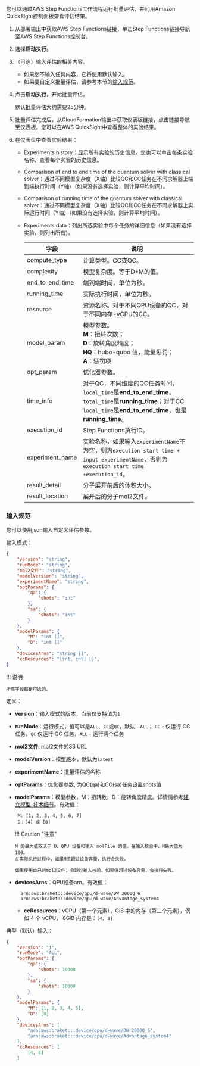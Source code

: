 您可以通过AWS Step Functions工作流程运行批量评估，并利用Amazon QuickSight控制面板查看评估结果。

1. 从部署输出中获取AWS Step Functions链接，单击Step Functions链接导航至AWS Step Functions控制台。

2. 选择**启动执行**。
    
3. （可选）输入评估的相关内容。

     - 如果您不输入任何内容，它将使用默认输入。
     - 如果要自定义批量评估，请参考本节的[输入规范](#input-specification)。

4. 点击**启动执行**，开始批量评估。
    
    默认批量评估大约需要25分钟。

5. 批量评估完成后，从CloudFormation输出中获取仪表板链接，点击链接导航至仪表板，您可以在AWS QuickSight中查看整体的实验结果。

6. 在仪表盘中查看实验结果：

    - Experiments history：显示所有实验的历史信息。您也可以单击每条实验名称，查看每个实验的历史信息。
    - Comparison of end to end time of the quantum solver with classical solver：通过不同模型复杂度（X轴）比较QC和CC任务在不同求解器上端到端执行时间（Y轴）（如果没有选择实验，则计算平均时间）。
    - Comparison of running time of the quantum solver with classical solver：通过不同模型复杂度（X轴）比较QC和CC任务在不同求解器上实际运行时间（Y轴）（如果没有选择实验，则计算平均时间）。 
    - Experiments data：列出所选实验中每个任务的详细信息（如果没有选择实验，则列出所有）。

        | 字段  | 说明  |
        |---|---|
        | compute_type  | 计算类型。CC或QC。  |
        | complexity |模型复杂度。等于D*M的值。 |
        | end_to_end_time |端到端时间，单位为秒。 |
        | running_time | 实际执行时间，单位为秒。 |
        | resource  | 资源名称。对于不同QPU设备的QC，对于不同内存-vCPU的CC。  |
        | model_param  | 模型参数。</br>**M**：扭转次数； </br>**D**：旋转角度精度；</br> **HQ**：hubo-qubo 值，能量惩罚；</br> **A**：惩罚项 |
        | opt_param  | 优化器参数。  |
        | time_info |  对于QC，不同维度的QC任务时间，`local_time`是**end_to_end_time**，`total_time`是**running_time**；对于CC `local_time`是**end_to_end_time**，也是**running_time**。 |
        | execution_id  |Step Functions执行ID。 |
        | experiment_name  | 实验名称，如果输入`experimentName`不为空，则为`execution start time + input experimentName`，否则为`execution start time +execution_id`。  |
        | result_detail  | 分子展开前后的体积大小。  |
        | result_location | 展开后的分子mol2文件。  |



### 输入规范

您可以使用json输入自定义评估参数。

输入模式：

```json
{
    "version": "string",
    "runMode": "string",
    "mol2文件": "string",
    "modelVersion": "string",
    "experimentName": "string",
    "optParams": {
        "qa": {
            "shots": "int"
        },
        "sa": {
            "shots": "int"
        }
    },
    "modelParams": {
        "M": "int []",
        "D": "int []"
    },
    "devicesArns": "string []",
    "ccResources": "[int, int] []",
}

```

!!! 说明

    所有字段都是可选的。

定义：

  * **version**：输入模式的版本，当前仅支持值为`1`
  * **runMode**：运行模式，值可以是`ALL`、`CC`或`QC`，默认：`ALL`； `CC` - 仅运行 CC 任务，`QC` 仅运行 QC 任务，`ALL` - 运行两个任务
  * **mol2文件**: mol2文件的S3 URL
  * **modelVersion**：模型版本，默认为`latest`
  * **experimentName**：批量评估的名称
  * **optParams**：优化器参数, 为QC(qa)和CC(sa)任务设置shots值
  * **modelParams**：模型参数，M：扭转数，D：旋转角度精度。详情请参考[建立模型-技术细节](./build-model-detail.md)。有效值：

         M: [1, 2, 3, 4, 5, 6, 7]
         D：[4] 或 [8]

    !!! Caution "注意"

        M 的最大值取决于 D、QPU 设备和输入 molFile 的值。在输入校验中，M最大值为100。
        在实际执行过程中，如果M值超过设备容量，执行会失败。
            
        如果使用自己的mol2文件，会跳过输入校验，如果值超过设备容量，会执行失败。

* **devicesArns**：QPU设备arn。有效值：
  
        arn:aws:braket:::device/qpu/d-wave/DW_2000Q_6
        arn:aws:braket:::device/qpu/d-wave/Advantage_system4
      
  * **ccResources**：vCPU（第一个元素），GiB 中的内存（第二个元素），例如 4 个 vCPU， 8GiB 内存是：`[4, 8]`

典型（默认）输入：

```json
{
    "version": "1",
    "runMode": "ALL",
    "optParams": {
        "qa": {
            "shots": 10000
        },
        "sa": {
            "shots": 10000
        }
    },
    "modelParams": {
        "M": [1, 2, 3, 4, 5],
        "D": [8]
    },
    "devicesArns": [
        "arn:aws:braket:::device/qpu/d-wave/DW_2000Q_6",
        "arn:aws:braket:::device/qpu/d-wave/Advantage_system4"
    ],
    "ccResources": [
        [4, 8]
    ]
```
